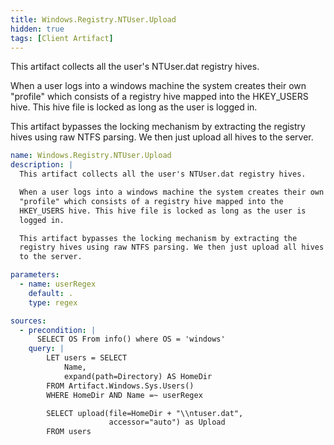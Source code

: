 ```yaml
---
title: Windows.Registry.NTUser.Upload
hidden: true
tags: [Client Artifact]
---
```


This artifact collects all the user's NTUser.dat registry hives.

When a user logs into a windows machine the system creates their own
"profile" which consists of a registry hive mapped into the
HKEY_USERS hive. This hive file is locked as long as the user is
logged in.

This artifact bypasses the locking mechanism by extracting the
registry hives using raw NTFS parsing. We then just upload all hives
to the server.


```yaml
name: Windows.Registry.NTUser.Upload
description: |
  This artifact collects all the user's NTUser.dat registry hives.

  When a user logs into a windows machine the system creates their own
  "profile" which consists of a registry hive mapped into the
  HKEY_USERS hive. This hive file is locked as long as the user is
  logged in.

  This artifact bypasses the locking mechanism by extracting the
  registry hives using raw NTFS parsing. We then just upload all hives
  to the server.

parameters:
  - name: userRegex
    default: .
    type: regex

sources:
  - precondition: |
      SELECT OS From info() where OS = 'windows'
    query: |
        LET users = SELECT
            Name,
            expand(path=Directory) AS HomeDir
        FROM Artifact.Windows.Sys.Users()
        WHERE HomeDir AND Name =~ userRegex

        SELECT upload(file=HomeDir + "\\ntuser.dat",
                      accessor="auto") as Upload
        FROM users

```
